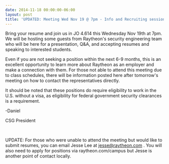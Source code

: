 ```yaml
---
date: 2014-11-18 00:00:00-06:00
layout: post
title: 'UPDATED: Meeting Wed Nov 19 @ 7pm - Info and Recruiting session with Raytheon'
---
```


Bring your resume and join us in JO 4.614 this Wednesday Nov 19th at 7pm. We will be hosting some guests from Raytheon's security engineering team who will be here for a presentation, Q&A, and accepting resumes and speaking to interested students.

Even if you are not seeking a position within the next 6-9 months, this is an excellent opportunity to learn more about Raytheon as an employer and make a connection with them. For those not able to attend this meeting due to class schedules, there will be information posted here after tomorrow's meeting on how to contact the representatives directly.

It should be noted that these positions do require eligibility to work in the U.S. without a visa, as eligibility for federal government security clearances is a requirement.

-Daniel

CSG President

 

UPDATE: For those who were unable to attend the meeting but would like to submit resumes, you can email Jesse Lee at jesse@raytheon.com . You will also need to apply for positions via raytheon.com/campus but Jesse is another point of contact locally.
